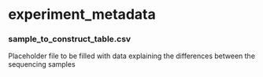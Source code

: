 # experiment_metadata

### sample_to_construct_table.csv
Placeholder file to be filled with data explaining the differences between the sequencing samples
